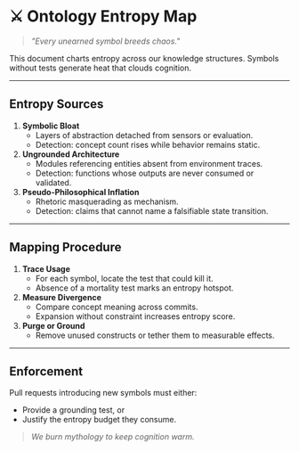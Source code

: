 # ⚔️ Ontology Entropy Map

> *"Every unearned symbol breeds chaos."*

This document charts entropy across our knowledge structures. Symbols without tests generate heat that clouds cognition.

---

## Entropy Sources

1. **Symbolic Bloat**
   - Layers of abstraction detached from sensors or evaluation.
   - Detection: concept count rises while behavior remains static.
2. **Ungrounded Architecture**
   - Modules referencing entities absent from environment traces.
   - Detection: functions whose outputs are never consumed or validated.
3. **Pseudo-Philosophical Inflation**
   - Rhetoric masquerading as mechanism.
   - Detection: claims that cannot name a falsifiable state transition.

---

## Mapping Procedure

1. **Trace Usage**
   - For each symbol, locate the test that could kill it.
   - Absence of a mortality test marks an entropy hotspot.
2. **Measure Divergence**
   - Compare concept meaning across commits.
   - Expansion without constraint increases entropy score.
3. **Purge or Ground**
   - Remove unused constructs or tether them to measurable effects.

---

## Enforcement

Pull requests introducing new symbols must either:

- Provide a grounding test, or
- Justify the entropy budget they consume.

> *We burn mythology to keep cognition warm.*

